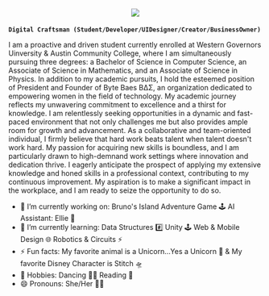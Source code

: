 <h1 align="center">
    <img src="https://readme-typing-svg.herokuapp.com?font=Handlee&size=40&pause=1000&color=F734F6&center=true&width=435&height=75&lines=Hi%2C+Welcome!+%F0%9F%91%8B;+I'm+Marissa+Langham!;" />
</h1>

**`Digital Craftsman (Student/Developer/UIDesigner/Creator/BusinessOwner)`**

I am a proactive and driven student currently enrolled at Western Governors Uinversity & Austin Community College, where I am simultaneously pursuing three degrees: a Bachelor of Science in Computer Science, an Associate of Science in Mathematics, and an Associate of Science in Physics. In addition to my academic pursuits, I hold the esteemed position of President and Founder of Byte Baes BΔΣ, an organization dedicated to empowering women in the field of technology.
    My academic journey reflects my unwavering commitment to excellence and a thirst for knowledge. I am relentlessly seeking opportunities in a dynamic and fast-paced environment that not only challenges me but also provides ample room for growth and advancement. As a collaborative and team-oriented individual, I firmly believe that hard work beats talent when talent doesn't work hard. My passion for acquiring new skills is boundless, and I am particularly drawn to high-demnand work settings where innovation and dedication thrive. I eagerly anticipate the prospect of applying my extensive knowledge and honed skills in a professional context, contributing to my continuous improvement. My aspiration is to make a significant impact in the workplace, and I am ready to seize the opportunity to do so.

- 🔭 I’m currently working on: Bruno's Island Adventure Game 🕹️ AI Assistant: Ellie 🤖
- 🌱 I’m currently learning: Data Structures #️⃣ Unity 🕹️ Web & Mobile Design 🌐 Robotics & Circuits ⚡️
- ⚡ Fun facts: My favorite animal is a Unicorn...Yes a Unicorn 🦄  & My favorite Disney Character is Stitch 🛸
- 🌈 Hobbies: Dancing 💃🏻 Reading 📖 
 - 😄 Pronouns: She/Her 👩🏻
